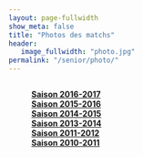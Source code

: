 ```yaml
---
layout: page-fullwidth
show_meta: false
title: "Photos des matchs"
header:
   image_fullwidth: "photo.jpg"
permalink: "/senior/photo/"
---
```


<div id="blog-index" class="row">
	<div class="small-12 columns t30">		
		<dl class="accordion">			
			<dd class="accordion-navigation">
			  <a href="match/2016-2017/index_photo_2016_2017/" class="accordion-navigation">
                            <span class="iconfont"></span>
                            <strong>Saison 2016-2017</strong>
                          </a>
			</dd>
                        <dd class="accordion-navigation">
			  <a href="match/2015-2016/index_photo_2015_2016/" class="accordion-navigation" style="background: #fff">
                            <span class="iconfont"></span>
                            <strong>Saison 2015-2016</strong>
                          </a>
			</dd>
                        <dd class="accordion-navigation">
			  <a href="match/2014-2015/index_photo_2014_2015/" class="accordion-navigation">
                            <span class="iconfont"></span>
                            <strong>Saison 2014-2015</strong>
                          </a>
			</dd>
                        <dd class="accordion-navigation">
			  <a href="match/2013-2014/index_photo_2013_2014/" class="accordion-navigation" style="background: #fff">
                            <span class="iconfont"></span>
                            <strong>Saison 2013-2014</strong>
                          </a>
			</dd>
                        <dd class="accordion-navigation">
			  <a href="match/2011-2012/index_photo_2011_2012/" class="accordion-navigation">
                            <span class="iconfont"></span>
                            <strong>Saison 2011-2012</strong>
                          </a>
			</dd>
                        <dd class="accordion-navigation">
			  <a href="match/2010-2011/index_photo_2010_2011/" class="accordion-navigation" style="background: #fff">
                            <span class="iconfont"></span>
                            <strong>Saison 2010-2011</strong>
                          </a>
			</dd>
		</dl>
	</div><!-- /.small-12.columns -->
</div><!-- /.row -->
